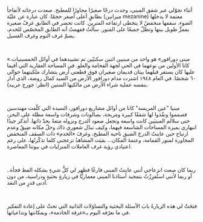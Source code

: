 أثناء تجوّلي عبر شقق المبنى، وجدت درجًا صغيرًا مجاورًا للمطبخ. صعدت درجاته لأتفاجأ بطابقٍ أعلى أصغر حجمًا. كان عبارة عن عليّة (ميزانين mezanine) معتمة لا يدخلها الضوء، سقفها منخفضٌ لا يتخطى ارتفاعه المترين. كانت تحضر في الطابق غرفٌ صغيرة بممرٍّ طويل بينها وتطلّ جميعًا على المنور. سألتُ ففهمتُ أنه الطابق المخصّص للخدم، يضمّ غرف النوم وغرف الغسيل.

<br>

«مبنى دورافور» هو واحد من مبنيين اثنين سكنيّين تم تشييدهما في أوائل الخمسينيات. كانا الأولين من نوعهما في الحي لجهة الفخامة والعلو. في المساحة العقارية التي أقيما عليها كان يستقر قبلهما بيتان قديمان صغيران فوق قطعتي أرض يتشارك ملكيتهما حوالى ٦٠ شخصًا. في العام ١٩٤٨ اشترت مدام دورافور الأرض من السيد كمال روضة، الذي أدار بنفسه عملية شراء الأرض من مالكيها الستين (انظر: جورج عربيد).

<br>

مبنيا "عين المريسة" كانا من أوائل مشاريع دورافور، السيدة التي كلّفت مهندسين فصمموا ونفّذوا لها شققًا كبيرة ومريحة، بصالونات وشرفات واسعة مطلة على البحر، حتى سلالم المبنيَين كانت واسعة وتجعل صعود الدرج ونزوله متعةً بحدّ ذاتها. أتذكر جيدًا انبهاري بميزة المساحات الشاسعة فيهما، وكيف تبدّل شعوري ذاك وحلّ مكانه ضِيقٌ وعدم ارتياح حين عاينتُ الدرجَ الضيق ناحية المطبخ، وغرفَ «الخدم» ذات السقف المنخفض المجاورة لمنور القمامة، وعتمةَ المكان… بقيَت المشاهدُ تزعجني كلما تذكّرتُها، على رغم اعتيادي رؤية غرف العاملات المنزليات في بيوتنا المعاصرة.

<br>

ربما كان مبعث انزعاجي أنني عاينتُ المبنى فارغًا فظهر لي كلُّ شيءٍ بشكله الفظ فجأة.. أو ربما لأنني استُفزِزْتُ بتمجيد أستاذنا المبنى معماريًّا في زيارةٍ بحثيةٍ ودراسية، من دون أدنى قدرٍ من النقد.

<br>

فتحَتْ لي هذه الزيارةُ بابَ الأسئلة البحثية والتساؤلات الذاتية التي تحثّ على إعادة التفكير في ما نعرّفه اليوم بـ«غرفة الخادمة»، وبمكانتها وتداعياتها.
